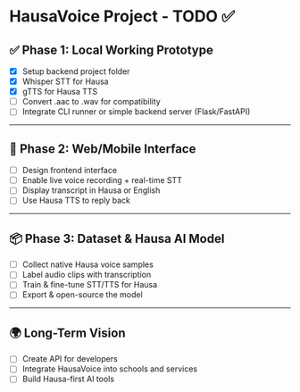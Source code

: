 # HausaVoice Project - TODO ✅

## ✅ Phase 1: Local Working Prototype

- [x] Setup backend project folder
- [x] Whisper STT for Hausa
- [x] gTTS for Hausa TTS
- [ ] Convert .aac to .wav for compatibility
- [ ] Integrate CLI runner or simple backend server (Flask/FastAPI)

---

## 🔄 Phase 2: Web/Mobile Interface

- [ ] Design frontend interface
- [ ] Enable live voice recording + real-time STT
- [ ] Display transcript in Hausa or English
- [ ] Use Hausa TTS to reply back

---

## 📦 Phase 3: Dataset & Hausa AI Model

- [ ] Collect native Hausa voice samples
- [ ] Label audio clips with transcription
- [ ] Train & fine-tune STT/TTS for Hausa
- [ ] Export & open-source the model

---

## 🌍 Long-Term Vision

- [ ] Create API for developers
- [ ] Integrate HausaVoice into schools and services
- [ ] Build Hausa-first AI tools
